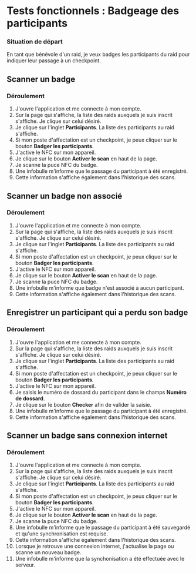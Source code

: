 # Tests fonctionnels : Badgeage des participants

###  Situation de départ

En tant que bénévole d'un raid, je veux badges les participants du raid pour indiquer leur passage à un checkpoint.

## Scanner un badge

### Déroulement

1. J'ouvre l'application et me connecte à mon compte.
2. Sur la page qui s'affiche, la liste des raids auxquels je suis inscrit s'affiche. Je clique sur celui désiré.
3. Je clique sur l'inglet **Participants**. La liste des participants au raid s'affiche.
4. Si mon poste d'affectation est un checkpoint, je peux cliquer sur le bouton **Badger les participants**.
5. J'active le NFC sur mon appareil.
6. Je clique sur le bouton **Activer le scan** en haut de la page.
7. Je scanne la puce NFC du badge.
8. Une infobulle m'informe que le passage du participant à été enregistré.
9. Cette information s'affiche également dans l'historique des scans.


## Scanner un badge non associé

### Déroulement

1. J'ouvre l'application et me connecte à mon compte.
2. Sur la page qui s'affiche, la liste des raids auxquels je suis inscrit s'affiche. Je clique sur celui désiré.
3. Je clique sur l'inglet **Participants**. La liste des participants au raid s'affiche.
4. Si mon poste d'affectation est un checkpoint, je peux cliquer sur le bouton **Badger les participants**.
5. J'active le NFC sur mon appareil.
6. Je clique sur le bouton **Activer le scan** en haut de la page.
7. Je scanne la puce NFC du badge.
8. Une infobulle m'informe que badge n'est associé à aucun participant.
9. Cette information s'affiche également dans l'historique des scans.


## Enregistrer un participant qui a perdu son badge

### Déroulement

1. J'ouvre l'application et me connecte à mon compte.
2. Sur la page qui s'affiche, la liste des raids auxquels je suis inscrit s'affiche. Je clique sur celui désiré.
3. Je clique sur l'inglet **Participants**. La liste des participants au raid s'affiche.
4. Si mon poste d'affectation est un checkpoint, je peux cliquer sur le bouton **Badger les participants**.
5. J'active le NFC sur mon appareil.
6. Je saisis le numéro de dossard du participant dans le champs **Numéro de dossard**.
7. Je clique sur le bouton **Checker** afin de valider la saisie.
8. Une infobulle m'informe que le passage du participant à été enregistré.
9. Cette information s'affiche également dans l'historique des scans.


## Scanner un badge sans connexion internet

### Déroulement

1. J'ouvre l'application et me connecte à mon compte.
2. Sur la page qui s'affiche, la liste des raids auxquels je suis inscrit s'affiche. Je clique sur celui désiré.
3. Je clique sur l'inglet **Participants**. La liste des participants au raid s'affiche.
4. Si mon poste d'affectation est un checkpoint, je peux cliquer sur le bouton **Badger les participants**.
5. J'active le NFC sur mon appareil.
6. Je clique sur le bouton **Activer le scan** en haut de la page.
7. Je scanne la puce NFC du badge.
8. Une infobulle m'informe que le passage du participant à été sauvegardé et qu'une synchronisation est requise.
9. Cette information s'affiche également dans l'historique des scans.
10. Lorsque je retrouve une connexion internet, j'actualise la page ou scanne un nouveau badge.
11. Une infobulle m'informe que la synchonisation a été effectuée avec le serveur.
